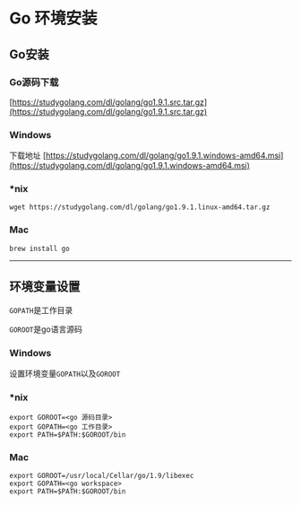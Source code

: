 # Go 环境安装

## Go安装

### Go源码下载

[https://studygolang.com/dl/golang/go1.9.1.src.tar.gz](https://studygolang.com/dl/golang/go1.9.1.src.tar.gz)

### Windows
下载地址
[https://studygolang.com/dl/golang/go1.9.1.windows-amd64.msi](https://studygolang.com/dl/golang/go1.9.1.windows-amd64.msi)

### *nix
```
wget https://studygolang.com/dl/golang/go1.9.1.linux-amd64.tar.gz
```

### Mac
```
brew install go
```
------------
## 环境变量设置
`GOPATH`是工作目录

`GOROOT`是go语言源码

### Windows
设置环境变量`GOPATH`以及`GOROOT`

### *nix
```
export GOROOT=<go 源码目录>
export GOPATH=<go 工作目录>
export PATH=$PATH:$GOROOT/bin
```

### Mac
```
export GOROOT=/usr/local/Cellar/go/1.9/libexec
export GOPATH=<go workspace>
export PATH=$PATH:$GOROOT/bin
```
